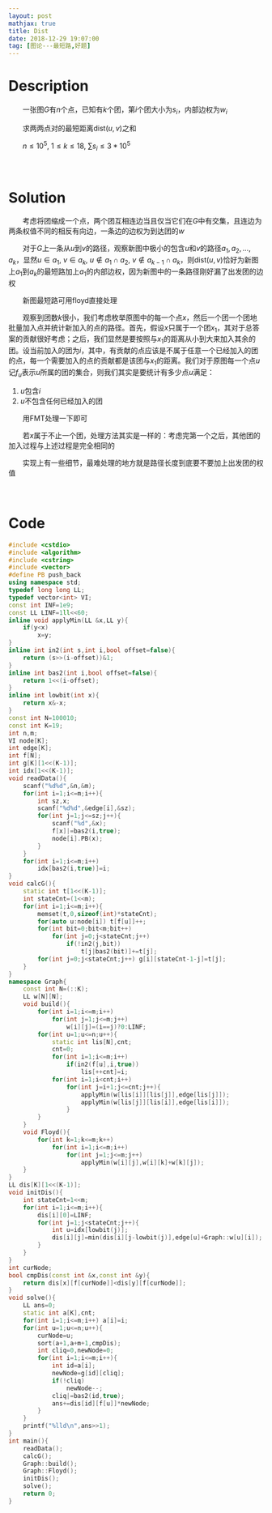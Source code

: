 ```yaml
---
layout: post
mathjax: true
title: Dist
date: 2018-12-29 19:07:00
tag: [图论---最短路,好题]
---
```

# Description

　　一张图$G$有$n$个点，已知有$k$个团，第$i$个团大小为$s_i$，内部边权为$w_i$

　　求两两点对的最短距离$\text{dist}(u,v)$之和

　　$n \le 10^5, \ 1 \le k \le 18, \ \sum s_i \le 3*10^5$



　　
<!-- more -->
# Solution

　　考虑将团缩成一个点，两个团互相连边当且仅当它们在$G$中有交集，且连边为两条权值不同的相反有向边，一条边的边权为到达团的$w$

　　对于$G$上一条从$u$到$v$的路径，观察新图中极小的包含$u$和$v$的路径$a_1,a_2,\dots,a_k$，显然$u\in a_1,\ v\in a_k,\ u\notin a_1\cap a_2,\ v\notin a_{k-1} \cap a_k$，则$\text{dist}(u,v)$恰好为新图上$a_1$到$a_k$的最短路加上$a_1$的内部边权，因为新图中的一条路径刚好漏了出发团的边权

　　新图最短路可用floyd直接处理

　　观察到团数$k$很小，我们考虑枚举原图中的每一个点$x$，然后一个团一个团地批量加入点并统计新加入的点的路径。首先，假设$x$只属于一个团$x_1$，其对于总答案的贡献很好考虑；之后，我们显然是要按照与$x_1$的距离从小到大来加入其余的团。设当前加入的团为$i$，其中，有贡献的点应该是不属于任意一个已经加入的团的点，每一个需要加入的点的贡献都是该团与$x_1$的距离。我们对于原图每一个点$u$记$f_u$表示$u$所属的团的集合，则我们其实是要统计有多少点$u$满足：

1. $u$包含$i$
2. $u$不包含任何已经加入的团

　　用FMT处理一下即可

　　若$x$属于不止一个团，处理方法其实是一样的：考虑完第一个之后，其他团的加入过程与上述过程是完全相同的

　　实现上有一些细节，最难处理的地方就是路径长度到底要不要加上出发团的权值

　

# Code

```c++
#include <cstdio>
#include <algorithm>
#include <cstring>
#include <vector>
#define PB push_back
using namespace std;
typedef long long LL;
typedef vector<int> VI;
const int INF=1e9;
const LL LINF=1ll<<60;
inline void applyMin(LL &x,LL y){
	if(y<x)
		x=y;
}
inline int in2(int s,int i,bool offset=false){
	return (s>>(i-offset))&1;
}
inline int bas2(int i,bool offset=false){
	return 1<<(i-offset);
}
inline int lowbit(int x){
	return x&-x;
}
const int N=100010;
const int K=19;
int n,m;
VI node[K];
int edge[K];
int f[N];
int g[K][1<<(K-1)];
int idx[1<<(K-1)];
void readData(){
	scanf("%d%d",&n,&m);
	for(int i=1;i<=m;i++){
		int sz,x;
		scanf("%d%d",&edge[i],&sz);
		for(int j=1;j<=sz;j++){
			scanf("%d",&x);
			f[x]|=bas2(i,true);
			node[i].PB(x);
		}
	}
	for(int i=1;i<=m;i++)
		idx[bas2(i,true)]=i;
}
void calcG(){
	static int t[1<<(K-1)];
	int stateCnt=(1<<m);
	for(int i=1;i<=m;i++){
		memset(t,0,sizeof(int)*stateCnt);
		for(auto u:node[i]) t[f[u]]++;
		for(int bit=0;bit<m;bit++)
			for(int j=0;j<stateCnt;j++)
				if(!in2(j,bit))
					t[j|bas2(bit)]+=t[j];
		for(int j=0;j<stateCnt;j++) g[i][stateCnt-1-j]=t[j];
	}
}
namespace Graph{
	const int N=(::K);
	LL w[N][N];
	void build(){
		for(int i=1;i<=m;i++)
			for(int j=1;j<=m;j++)
				w[i][j]=(i==j)?0:LINF;
		for(int u=1;u<=n;u++){
			static int lis[N],cnt;
			cnt=0;
			for(int i=1;i<=m;i++)
				if(in2(f[u],i,true))
					lis[++cnt]=i;
			for(int i=1;i<cnt;i++)
				for(int j=i+1;j<=cnt;j++){
					applyMin(w[lis[i]][lis[j]],edge[lis[j]]);
					applyMin(w[lis[j]][lis[i]],edge[lis[i]]);
				}
		}
	}
	void Floyd(){
		for(int k=1;k<=m;k++)
			for(int i=1;i<=m;i++)
				for(int j=1;j<=m;j++)
					applyMin(w[i][j],w[i][k]+w[k][j]);
	}
}
LL dis[K][1<<(K-1)];
void initDis(){
	int stateCnt=1<<m;
	for(int i=1;i<=m;i++){
		dis[i][0]=LINF;
		for(int j=1;j<stateCnt;j++){
			int u=idx[lowbit(j)];
			dis[i][j]=min(dis[i][j-lowbit(j)],edge[u]+Graph::w[u][i]);
		}
	}
}
int curNode;
bool cmpDis(const int &x,const int &y){
	return dis[x][f[curNode]]<dis[y][f[curNode]];
}
void solve(){
	LL ans=0;
	static int a[K],cnt;
	for(int i=1;i<=m;i++) a[i]=i;
	for(int u=1;u<=n;u++){
		curNode=u;
		sort(a+1,a+m+1,cmpDis);
		int cliq=0,newNode=0;
		for(int i=1;i<=m;i++){
			int id=a[i];
			newNode=g[id][cliq];
			if(!cliq)
				newNode--;
			cliq|=bas2(id,true);
			ans+=dis[id][f[u]]*newNode;
		}
	}
	printf("%lld\n",ans>>1);
}
int main(){
	readData();
	calcG();
	Graph::build();
	Graph::Floyd();
	initDis();
	solve();
	return 0;
}
```

